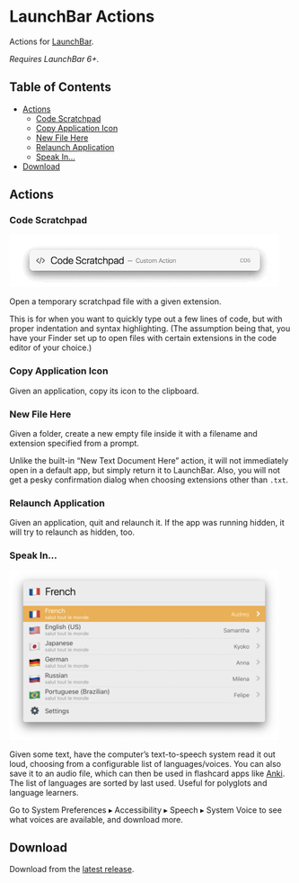 # LaunchBar Actions

Actions for [LaunchBar](https://www.obdev.at/products/launchbar/).

_Requires LaunchBar 6+._

## Table of Contents

<!-- Will be auto-generated in a pre-commit hook -->

<!-- toc -->

- [Actions](#actions)
  * [Code Scratchpad](#code-scratchpad)
  * [Copy Application Icon](#copy-application-icon)
  * [New File Here](#new-file-here)
  * [Relaunch Application](#relaunch-application)
  * [Speak In…](#speak-in)
- [Download](#download)

<!-- tocstop -->

## Actions

### Code Scratchpad

<img src="https://raw.githubusercontent.com/mirka/launchbar-actions/master/assets/code-scratchpad.gif" alt="Typing the extension 'json' into the LaunchBar input" width="480">

Open a temporary scratchpad file with a given extension.

This is for when you want to quickly type out a few lines of code, but with proper indentation and syntax highlighting. (The assumption being that, you have your Finder set up to open files with certain extensions in the code editor of your choice.)

### Copy Application Icon

Given an application, copy its icon to the clipboard.

### New File Here

Given a folder, create a new empty file inside it with a filename and extension specified from a prompt.

Unlike the built-in “New Text Document Here” action, it will not immediately open in a default app, but simply return it to LaunchBar. Also, you will not get a pesky confirmation dialog when choosing extensions other than `.txt`.

### Relaunch Application

Given an application, quit and relaunch it. If the app was running hidden, it will try to relaunch as hidden, too.

### Speak In…

<img src="https://raw.githubusercontent.com/mirka/launchbar-actions/master/assets/screen-speak-in.png" alt="Screenshot of the 'Speak In' plugin dropdown in LaunchBar" width="480">

Given some text, have the computer’s text-to-speech system read it out loud, choosing from a configurable list of languages/voices. You can also save it to an audio file, which can then be used in flashcard apps like [Anki](https://apps.ankiweb.net/). The list of languages are sorted by last used. Useful for polyglots and language learners.

Go to System Preferences ▸ Accessibility ▸ Speech ▸ System Voice to see what voices are available, and download more.

## Download

Download from the [latest release](https://github.com/mirka/launchbar-actions/releases/latest).
